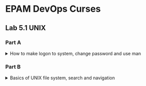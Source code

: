 # EPAM DevOps Curses
## Lab 5.1 UNIX
### Part A

<details><summary>How to make logon to system, change password and use man</summary>

![](t5.1.A.login.PNG)
![](t5.1.A.bashrc.ls.w.PNG)
![](t5.1.A.man.wc.passwd.PNG)

</details>

### Part B

<details><summary>Basics of UNIX file system, search and navigation</summary>

![](t5.1.B.tree.root.PNG)
![](t5.1.B.file.ls.rel.abs.pahtes.PNG)
![](t5.1.B.5.PNG)
![](t5.1.B.6.PNG)

Size of file with symbolic link type is equal for length of target file name. In our example length of target file name is 8 (labwork2).

![](t5.1.B.locate.df.grep.tee.PNG)
![](t5.1.B.find_host.PNG)
![](t5.1.B.find_ss.less.PNG)
![](t5.1.B.13.PNG)

</details>
